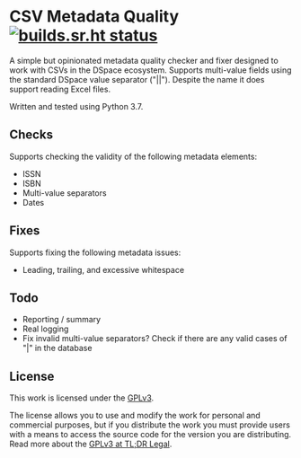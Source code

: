 # CSV Metadata Quality [![builds.sr.ht status](https://builds.sr.ht/~alanorth/csv-metadata-quality.svg)](https://builds.sr.ht/~alanorth/csv-metadata-quality?)
A simple but opinionated metadata quality checker and fixer designed to work with CSVs in the DSpace ecosystem. Supports multi-value fields using the standard DSpace value separator ("||"). Despite the name it does support reading Excel files.

Written and tested using Python 3.7.

## Checks
Supports checking the validity of the following metadata elements:

- ISSN
- ISBN
- Multi-value separators
- Dates

## Fixes
Supports fixing the following metadata issues:

- Leading, trailing, and excessive whitespace

## Todo

- Reporting / summary
- Real logging
- Fix invalid multi-value separators? Check if there are any valid cases of "|" in the database

## License
This work is licensed under the [GPLv3](https://www.gnu.org/licenses/gpl-3.0.en.html).

The license allows you to use and modify the work for personal and commercial purposes, but if you distribute the work you must provide users with a means to access the source code for the version you are distributing. Read more about the [GPLv3 at TL;DR Legal](https://tldrlegal.com/license/gnu-general-public-license-v3-(gpl-3)).
